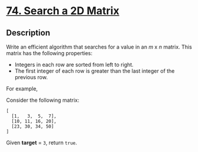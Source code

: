 # [74. Search a 2D Matrix](https://leetcode.com/problems/search-a-2d-matrix/description/)

## Description

Write an efficient algorithm that searches for a value in an *m* x *n* matrix. This matrix has the following properties:

* Integers in each row are sorted from left to right.
* The first integer of each row is greater than the last integer of the previous row.

For example,

Consider the following matrix:
```
[
  [1,   3,  5,  7],
  [10, 11, 16, 20],
  [23, 30, 34, 50]
]
```

Given **target** = `3`, return `true`.
